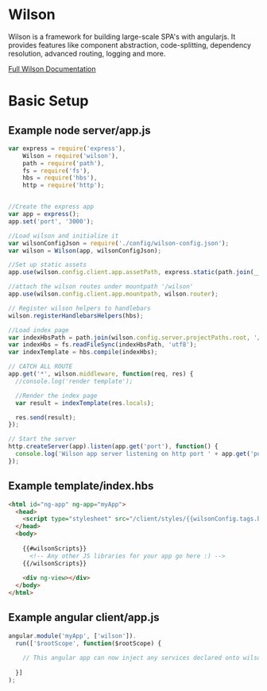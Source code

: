 # Wilson

Wilson is a framework for building large-scale SPA's with angularjs. It provides features like component abstraction, code-splitting,
dependency resolution, advanced routing, logging and more.

[Full Wilson Documentation](https://github.com/hightail/wilson-api)

# Basic Setup

## Example node server/app.js
```js
var express = require('express'),
    Wilson = require('wilson'),
    path = require('path'),
    fs = require('fs'),
    hbs = require('hbs'),
    http = require('http');


//Create the express app
var app = express();
app.set('port', '3000');

//Load wilson and initialize it
var wilsonConfigJson = require('./config/wilson-config.json');
var wilson = Wilson(app, wilsonConfigJson);

//Set up static assets
app.use(wilson.config.client.app.assetPath, express.static(path.join(__dirname, '../client')));

//attach the wilson routes under mountpath '/wilson'
app.use(wilson.config.client.app.mountpath, wilson.router);

// Register wilson helpers to handlebars
wilson.registerHandlebarsHelpers(hbs);

//Load index page
var indexHbsPath = path.join(wilson.config.server.projectPaths.root, '/server/templates/index.hbs');
var indexHbs = fs.readFileSync(indexHbsPath, 'utf8');
var indexTemplate = hbs.compile(indexHbs);

// CATCH ALL ROUTE
app.get('*', wilson.middleware, function(req, res) {
  //console.log('render template');

  //Render the index page
  var result = indexTemplate(res.locals);

  res.send(result);
});

// Start the server
http.createServer(app).listen(app.get('port'), function() {
  console.log('Wilson app server listening on http port ' + app.get('port'));
});
```

## Example template/index.hbs
```html
<html id="ng-app" ng-app="myApp">
  <head>
    <script type="stylesheet" src="/client/styles/{{wilsonConfig.tags.brand}}/my.css"></script>
  </head>
  <body>
    
    {{#wilsonScripts}}
      <!-- Any other JS libraries for your app go here :) -->
    {{/wilsonScripts}}
    
    <div ng-view></div>
  </body>
</html>
```

## Example angular client/app.js
```js
angular.module('myApp', ['wilson']).
  run(['$rootScope', function($rootScope) {
    
    // This angular app can now inject any services declared onto wilson
    
  }]
);
```
